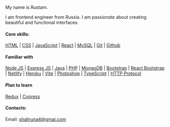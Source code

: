 My name is Rustam.

I am frontend engineer from Russia. I am passionate about creating beautiful and functional interfaces.

#### Сore skills:
[HTML](https://www.w3schools.com/html/) |
[CSS](https://developer.mozilla.org/en-US/docs/Web/CSS/) |
[JavaScript](https://www.w3schools.com/js/) |
[React](https://react.dev/) |
[MySQL](https://www.mysql.com/) |
[Git](https://git-scm.com/) |
[Github](https://github.com/)

#### Familiar with
[Node JS](https://nodejs.org/) |
[Express JS](https://expressjs.com/) |
[Java](https://www.oracle.com/java/) |
[PHP](https://www.php.net/) |
[MongoDB](https://www.mongodb.com/) |
[Bootstrap](https://getbootstrap.com/) |
[React Bootstrap](https://react-bootstrap.github.io/) |
[Netlify](https://www.netlify.com/) |
[Heroku](https://www.heroku.com/) |
[Vite](https://vitejs.dev/) |
[Photoshop](https://www.adobe.com/products/photoshop.html/) |
[TypeScript](https://www.typescriptlang.org/) |
[HTTP Protocol](https://httpwg.org/)

#### Plan to learn
[Redux](https://redux.js.org/) |
[Cypress](https://www.cypress.io/)

#### Contacts:
Email: shaliruna4@gmai.com
